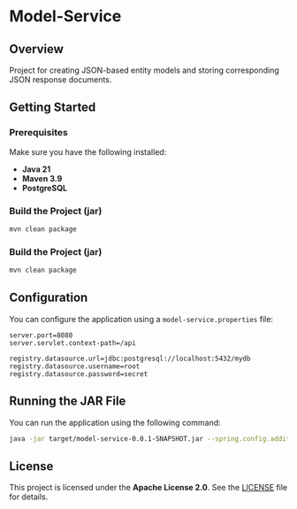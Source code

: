 # Model-Service

## Overview

Project for creating JSON-based entity models and storing corresponding JSON response documents.


## Getting Started

### **Prerequisites**

Make sure you have the following installed:

- **Java 21**
- **Maven 3.9** 
- **PostgreSQL**


### **Build the Project (jar)**

```sh
mvn clean package
```


### **Build the Project (jar)**

```sh
mvn clean package
```


## Configuration

You can configure the application using a `model-service.properties` file:

```properties
server.port=8080
server.servlet.context-path=/api

registry.datasource.url=jdbc:postgresql://localhost:5432/mydb
registry.datasource.username=root
registry.datasource.password=secret
```


## Running the JAR File

You can run the application using the following command:
```sh
java -jar target/model-service-0.0.1-SNAPSHOT.jar --spring.config.additional-location=file:/path/to/model-service.properties
```


## License

This project is licensed under the **Apache License 2.0**. See the [LICENSE](LICENSE) file for details.
